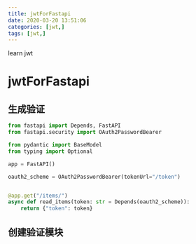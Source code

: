 ```yaml
---
title: jwtForFastapi
date: 2020-03-20 13:51:06
categories: [jwt,]  
tags: [jwt,]
---
```


learn jwt
<!-- more -->


# jwtForFastapi


## 生成验证
```py
from fastapi import Depends, FastAPI
from fastapi.security import OAuth2PasswordBearer

from pydantic import BaseModel
from typing import Optional

app = FastAPI()

oauth2_scheme = OAuth2PasswordBearer(tokenUrl="/token")


@app.get("/items/")
async def read_items(token: str = Depends(oauth2_scheme)):
    return {"token": token}
```

## 创建验证模块
